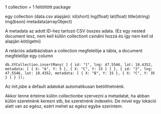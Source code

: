 1 collection = 1 feltöltött package

egy collection (data.csv alapján): 
id(short)	lng(float)	lat(float)	title(string)	img(bson)	metadata(arrayObject)

A metadata az adott ID-hez tartozó CSV összes adata. 
(Ez egy nested document lesz, nem kell külön collectiont csinálni hozzá és így nem kell id alapján kötögetni)

A relációs adatbázisban a collection megfelelője a tábla, a document megfelelője egy column


`db.XYCollection.insertMany( [
   { id: "1", lng: 47.5546, lat: 18.4352, metadata: [ { X: "A", Y: 5 }, { X: "C", Y: 15 } ] },
   { id: "2", lng: 47.5546, lat: 18.4352, metadata: [ { X: "B", Y: 15 }, { X: "C", Y: 35 } ] }
]);`

Az init.jsbe a default adatokat automatikusan betölthetnénk.

Akkor lenne értelme külön collectionbe szervezni a metadatat, ha abban külön szeretnénk keresni stb, be szeretnénk indexelni.
De mivel egy lokáció alatt van az egész, ezért mehet az egész egybe szerintem.
